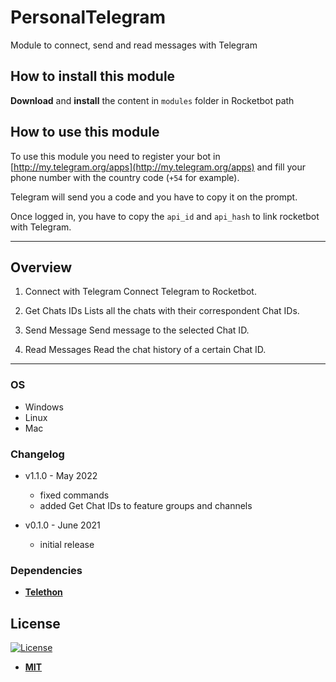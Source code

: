 # PersonalTelegram

Module to connect, send and read messages with Telegram

## How to install this module

**Download** and **install** the content in `modules` folder in Rocketbot path

## How to use this module

To use this module you need to register your bot in [http://my.telegram.org/apps](http://my.telegram.org/apps) and fill your phone number with the country code (`+54` for example).

Telegram will send you a code and you have to copy it on the prompt.

Once logged in, you have to copy the `api_id` and `api_hash` to link rocketbot with Telegram.

---

## Overview

1. Connect with Telegram
   Connect Telegram to Rocketbot.

2. Get Chats IDs
   Lists all the chats with their correspondent Chat IDs.

3. Send Message
   Send message to the selected Chat ID.

4. Read Messages
   Read the chat history of a certain Chat ID.

---

### OS

- Windows
- Linux
- Mac

### Changelog

- v1.1.0 - May 2022

  - fixed commands
  - added Get Chat IDs to feature groups and channels

- v0.1.0 - June 2021

  - initial release

### Dependencies

- **[Telethon](https://pypi.org/project/Telethon/)**

<h2>License</h2>

<p><a href="http://badges.mit-license.org" rel="nofollow"><img src="https://camo.githubusercontent.com/107590fac8cbd65071396bb4d04040f76cde5bde/687474703a2f2f696d672e736869656c64732e696f2f3a6c6963656e73652d6d69742d626c75652e7376673f7374796c653d666c61742d737175617265" alt="License" data-canonical-src="http://img.shields.io/:license-mit-blue.svg?style=flat-square" style="max-width:100%;"></a></p>

<ul>
  <li><strong><a href="http://opensource.org/licenses/mit-license.php" rel="nofollow">MIT</a></strong></li>
</ul>
